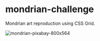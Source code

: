 # mondrian-challenge
Mondrian art reproduction using CSS Grid.

![mondrian-pixabay-800x564](https://user-images.githubusercontent.com/52453558/68998792-a7684800-0895-11ea-86e7-29cd8b02e769.jpg)
